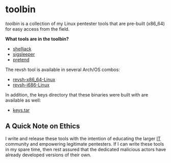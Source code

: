# toolbin #

_toolbin_ is a collection of my Linux pentester tools that are pre-built (x86_64) for easy access from the field.

**What tools are in the toolbin?**

* [shelljack](https://github.com/emptymonkey/toolbin/raw/master/shelljack)
* [sigsleeper](https://github.com/emptymonkey/toolbin/raw/master/sigsleeper)
* [pretend](https://github.com/emptymonkey/toolbin/raw/master/pretend)

The revsh tool is available in several Arch/OS combos:
* [revsh-x86_64-Linux](https://github.com/emptymonkey/toolbin/raw/master/revsh/revsh-x86_64-Linux)
* [revsh-i686-Linux](https://github.com/emptymonkey/toolbin/raw/master/revsh/revsh-i686-Linux)

In addition, the keys directory that these binaries were built with are available as well:
* [keys.tar](https://github.com/emptymonkey/toolbin/raw/master/revsh/keys.tar) 

## A Quick Note on Ethics ##

I write and release these tools with the intention of educating the larger [IT](http://en.wikipedia.org/wiki/Information_technology) community and empowering legitimate pentesters. If I can write these tools in my spare time, then rest assured that the dedicated malicious actors have already developed versions of their own.

